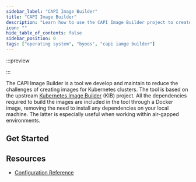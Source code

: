 ```yaml
---
sidebar_label: "CAPI Image Builder"
title: "CAPI Image Builder"
description: "Learn how to use the CAPI Image Builder project to create images for Palette and VerteX."
icon: ""
hide_table_of_contents: false
sidebar_position: 0
tags: ["operating system", "byoos", "capi iamge builder"]
---
```


:::preview

:::

The CAPI Image Builder is a tool we develop and maintain to reduce the challenges of creating images for Kubernetes
clusters. The tool is based on the upstream
[Kubernetes Image Builder](https://image-builder.sigs.k8s.io/introduction.html) (KIB) project. All the dependencies
required to build the images are included in the tool through a Docker image, removing the need to install any
dependencies on your local machine. The latter is especially useful when working within air-gapped environments.

## Get Started

## Resources

- [Configuration Reference](./config-reference.md)
